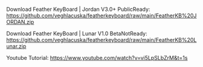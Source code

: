 Download Feather KeyBoard | Jordan V3.0+ PublicReady: https://github.com/veghlacuska/featherkeyboard/raw/main/FeatherKB%20JORDAN.zip

Download Feather KeyBoard | Lunar V1.0 BetaNotReady: https://github.com/veghlacuska/featherkeyboard/raw/main/FeatherKB%20Lunar.zip

Youtube Tutorial: https://www.youtube.com/watch?v=vi5LpSLbZrM&t=1s
